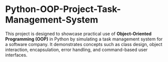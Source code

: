 # Python-OOP-Project-Task-Management-System
This project is designed to showcase practical use of **Object-Oriented Programming (OOP)** in Python by simulating a task management system for a software company. It demonstrates concepts such as class design, object interaction, encapsulation, error handling, and command-based user interfaces.
